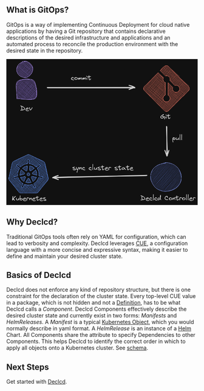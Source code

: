 ## What is GitOps?

GitOps is a way of implementing Continuous Deployment for cloud native applications by having a Git repository that contains declarative descriptions of the desired infrastructure and applications
and an automated process to reconcile the production environment with the desired state in the repository.

![Overview](../assets/declcd-flow.png)

## Why Declcd?

Traditional GitOps tools often rely on YAML for configuration, which can lead to verbosity and complexity.
Declcd leverages [CUE](https://cuelang.org/), a configuration language with a more concise and expressive syntax, making it easier to define and maintain your desired cluster state.

## Basics of Declcd

Declcd does not enforce any kind of repository structure, but there is one constraint for the declaration of the cluster state.
Every top-level CUE value in a package, which is not hidden and not a [Definition](https://cuelang.org/docs/tour/basics/definitions/), has to be what Declcd calls a *Component*.
Declcd Components effectively describe the desired cluster state and currently exist in two forms: *Manifests* and *HelmReleases*.
A *Manifest* is a typical [Kubernetes Object](https://kubernetes.io/docs/concepts/overview/working-with-objects/), which you would normally describe in yaml format.
A *HelmRelease* is an instance of a [Helm](https://helm.sh/docs/intro/using_helm/) Chart.
All Components share the attribute to specify Dependencies to other Components. This helps Declcd to identify the correct order in which to apply all objects onto a Kubernetes cluster.
See [schema](https://github.com/kharf/declcd/blob/main/schema/component/schema.cue).

## Next Steps
Get started with [Declcd](../documentation/getting-started/installation.md).

